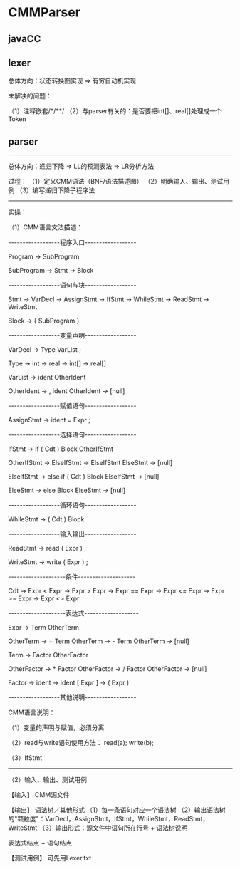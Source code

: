 # CMMParser

## javaCC

## lexer
总体方向：状态转换图实现 => 有穷自动机实现 

未解决的问题：

（1）注释嵌套/*/**/
（2）与parser有关的：是否要把int[]、real[]处理成一个Token

## parser

--------------------------------------------------------------------------------

总体方向：递归下降 => LL的预测表法 => LR分析方法

过程：
（1）定义CMM语法（BNF/语法描述图）
（2）明确输入、输出、测试用例
（3）编写递归下降子程序法

--------------------------------------------------------------------------------

实操：

（1）CMM语言文法描述：

------------------程序入口------------------

Program -> SubProgram

SubProgram -> Stmt
           -> Block

------------------语句与块------------------

Stmt    -> VarDecl
        -> AssignStmt
        -> IfStmt
        -> WhileStmt
        -> ReadStmt
        -> WriteStmt

Block   -> { SubProgram }

------------------变量声明------------------

VarDecl -> Type VarList ;

Type    -> int
        -> real
        -> int[]
        -> real[]

VarList -> ident OtherIdent

OtherIdent  -> , ident OtherIdent
            -> [null]

------------------赋值语句------------------

AssignStmt  -> ident = Expr ;

------------------选择语句------------------

IfStmt      -> if ( Cdt ) Block OtherIfStmt

OtherIfStmt  -> ElseIfStmt
             -> ElseIfStmt ElseStmt
             -> [null]

ElseIfStmt  -> else if ( Cdt ) Block ElseIfStmt
            -> [null]

ElseStmt    -> else Block ElseStmt
            -> [null]

------------------循环语句------------------

WhileStmt   -> ( Cdt ) Block

------------------输入输出------------------

ReadStmt    -> read ( Expr ) ;

WriteStmt   -> write ( Expr ) ;

--------------------条件--------------------

Cdt     -> Expr < Expr
        -> Expr > Expr
        -> Expr == Expr
        -> Expr <= Expr
        -> Expr >= Expr
        -> Expr <> Expr

--------------------表达式-------------------

Expr    -> Term OtherTerm

OtherTerm   -> + Term OtherTerm
            -> - Term OtherTerm
            -> [null]

Term    -> Factor OtherFactor

OtherFactor -> * Factor OtherFactor
            -> / Factor OtherFactor
            -> [null]

Factor  -> ident
        -> ident [ Expr ]
        -> ( Expr )


------------------其他说明------------------

CMM语言说明：

（1）变量的声明与赋值，必须分离

（2）read与write语句使用方法：
    read(a);
    write(b);

（3）IfStmt

--------------------------------------------------------------------------------

（2）输入、输出、测试用例

【输入】    CMM源文件

【输出】    语法树／其他形式
（1）每一条语句对应一个语法树
（2）输出语法树的"颗粒度"：VarDecl，AssignStmt，IfStmt，WhileStmt，ReadStmt，WriteStmt
（3）输出形式：源文件中语句所在行号 + 语法树说明 

表达式结点  +  语句结点


【测试用例】
可先用Lexer.txt














